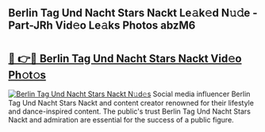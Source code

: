 ## Berlin Tag Und Nacht Stars Nackt Le𝚊k𝚎d N𝚞𝚍e - Part-JRh Vid𝚎o Le𝚊ks Photos abzM6

# <h2><a href="http://fb1kq8.evod.top/?m=Berlin+Tag+Und+Nacht+Stars+Nackt">🔗 👉🔴 Berlin Tag Und Nacht Stars Nackt Vid𝚎o Ph𝚘t𝚘s</a></h2>

[![Berlin Tag Und Nacht Stars Nackt N𝚞d𝚎s](https://i.imgur.com/8V9OHl7.gif)](http://fb1kq8.evod.top/?m=Berlin+Tag+Und+Nacht+Stars+Nackt)
Social media influencer Berlin Tag Und Nacht Stars Nackt and content creator renowned for their lifestyle and dance-inspired content. The public's trust Berlin Tag Und Nacht Stars Nackt and admiration are essential for the success of a public figure. 
